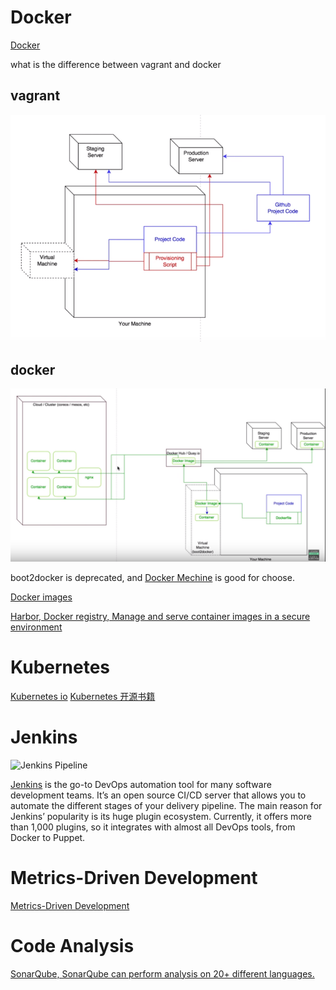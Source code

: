 
# Docker

[Docker](https://www.docker.com/)

what is the difference between vagrant and docker

vagrant
----
![vagrant](../images/vagrant.png)

docker
----
![docker](../images/docker.png)

boot2docker is deprecated, and [Docker Mechine](https://docs.docker.com/machine/) is good for choose.

[Docker images](https://hub.docker.com/)

[Harbor, Docker registry, Manage and serve container images in a secure environment](https://goharbor.io/)

# Kubernetes

[Kubernetes io](https://kubernetes.io/docs/concepts/overview/what-is-kubernetes/)
[Kubernetes 开源书籍](https://github.com/itmuch/docker-book)


# Jenkins

![Jenkins Pipeline](https://jenkins.io/doc/book/resources/pipeline/realworld-pipeline-flow.png)

[Jenkins](https://jenkins.io/) is the go-to DevOps automation tool for many software development teams. It’s an open source CI/CD server that allows you to automate the different stages of your delivery pipeline. The main reason for Jenkins’ popularity is its huge plugin ecosystem. Currently, it offers more than 1,000 plugins, so it integrates with almost all DevOps tools, from Docker to Puppet.

# Metrics-Driven Development

[Metrics-Driven Development](https://www.infoq.com/articles/metrics-driven-development)

# Code Analysis

[SonarQube, SonarQube can perform analysis on 20+ different languages.](https://docs.sonarqube.org/latest/architecture/architecture-integration/)
